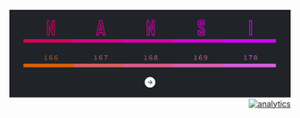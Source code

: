 [![ ](/img/splash.jpg)](http://workmade.github.io/nansi)
<a style="float:right;overflow:hidden;cursor:default" href="https://github.com/workmade/girls"><img src="https://ga-beacon.appspot.com/UA-42808437-3/workmade/girls?pixel" alt="analytics"/></a>